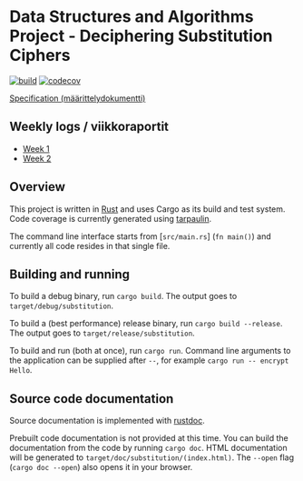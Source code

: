 # Data Structures and Algorithms Project - Deciphering Substitution Ciphers

[![build](https://github.com/gustafla/substitution/actions/workflows/build.yml/badge.svg)](https://github.com/gustafla/substitution/actions/workflows/build.yml)
[![codecov](https://codecov.io/gh/gustafla/substitution/branch/master/graph/badge.svg?token=TKGUHNQHFV)](https://codecov.io/gh/gustafla/substitution)

[Specification (määrittelydokumentti)](doc/specification.md)

## Weekly logs / viikkoraportit

- [Week 1](doc/week1_log.md)
- [Week 2](doc/week2_log.md)

## Overview

This project is written in [Rust](https://rust-lang.org) and uses Cargo as its
build and test system. Code coverage is currently generated using
[tarpaulin](https://github.com/xd009642/tarpaulin).

The command line interface starts from [`src/main.rs`] \(`fn main()`\) and
currently all code resides in that single file.

## Building and running

To build a debug binary, run `cargo build`. The output goes to
`target/debug/substitution`.

To build a (best performance) release binary, run `cargo build --release`.
The output goes to `target/release/substitution`.

To build and run (both at once), run `cargo run`. Command line arguments to the
application can be supplied after `--`, for example
`cargo run -- encrypt Hello`.

## Source code documentation

Source documentation is implemented with
[rustdoc](https://doc.rust-lang.org/rustdoc/index.html).

Prebuilt code documentation is not provided at this time. You can build the
documentation from the code by running `cargo doc`.
HTML documentation will be generated to `target/doc/substitution/(index.html)`.
The `--open` flag (`cargo doc --open`) also opens it in your browser.
